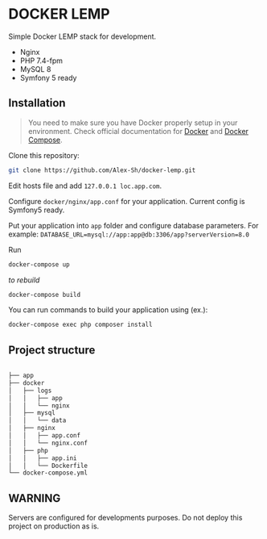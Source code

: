 # DOCKER LEMP
Simple Docker LEMP stack for development.
- Nginx
- PHP 7.4-fpm
- MySQL 8
- Symfony 5 ready

## Installation

> You need to make sure you have Docker properly setup in your environment. Check official documentation for [Docker](https://docs.docker.com/) and [Docker Compose](https://docs.docker.com/compose/).

Clone this repository:

```bash
git clone https://github.com/Alex-Sh/docker-lemp.git
```
Edit hosts file and add `127.0.0.1 loc.app.com`.

Configure `docker/nginx/app.conf` for your application. Current config is Symfony5 ready.

Put your application into `app` folder and configure database parameters. For example: `DATABASE_URL=mysql://app:app@db:3306/app?serverVersion=8.0`

Run
```bash
docker-compose up
```

*to rebuild*

```bash
docker-compose build
```

You can run commands to build your application using (ex.):
```bash
docker-compose exec php composer install
```

## Project structure

```sh

├── app
├── docker
│   ├── logs
│   │   ├── app
│   │   └── nginx
│   ├── mysql
│   │   └── data
│   ├── nginx
│   │   ├── app.conf
│   │   └── nginx.conf
│   ├── php
│   │   ├── app.ini
│   │   └── Dockerfile
└── docker-compose.yml
```

## WARNING

Servers are configured for developments purposes. Do not deploy this project on production as is.
